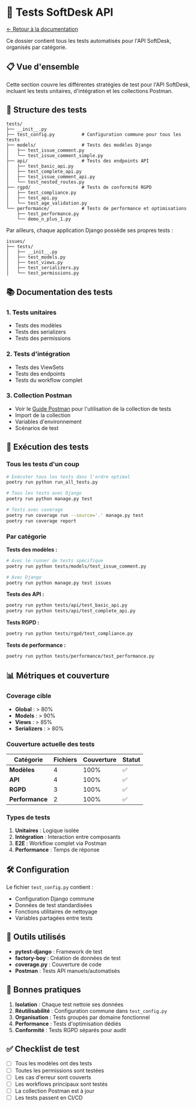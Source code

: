 # 🧪 Tests SoftDesk API

[← Retour à la documentation](../docs/README.md)

Ce dossier contient tous les tests automatisés pour l'API SoftDesk, organisés par catégorie.

## 📋 Vue d'ensemble

Cette section couvre les différentes stratégies de test pour l'API SoftDesk, incluant les tests unitaires, d'intégration et les collections Postman.

## 📁 Structure des tests

```
tests/
├── __init__.py
├── test_config.py          # Configuration commune pour tous les tests
├── models/                 # Tests des modèles Django
│   ├── test_issue_comment.py
│   └── test_issue_comment_simple.py
├── api/                    # Tests des endpoints API
│   ├── test_basic_api.py
│   ├── test_complete_api.py
│   ├── test_issue_comment_api.py
│   └── test_nested_routes.py
├── rgpd/                   # Tests de conformité RGPD
│   ├── test_compliance.py
│   ├── test_api.py
│   └── test_age_validation.py
└── performance/            # Tests de performance et optimisations
    ├── test_performance.py
    └── demo_n_plus_1.py
```

Par ailleurs, chaque application Django possède ses propres tests :

```
issues/
├── tests/
│   ├── __init__.py
│   ├── test_models.py
│   ├── test_views.py
│   ├── test_serializers.py
│   └── test_permissions.py
```

## 📚 Documentation des tests

### 1. Tests unitaires
- Tests des modèles
- Tests des serializers
- Tests des permissions

### 2. Tests d'intégration
- Tests des ViewSets
- Tests des endpoints
- Tests du workflow complet

### 3. Collection Postman
- Voir le [Guide Postman](../docs/postman/postman-guide.md) pour l'utilisation de la collection de tests
- Import de la collection
- Variables d'environnement
- Scénarios de test

## 🚀 Exécution des tests

### Tous les tests d'un coup
```bash
# Exécuter tous les tests dans l'ordre optimal
poetry run python run_all_tests.py

# Tous les tests avec Django
poetry run python manage.py test

# Tests avec coverage
poetry run coverage run --source='.' manage.py test
poetry run coverage report
```

### Par catégorie

**Tests des modèles :**
```bash
# Avec le runner de tests spécifique
poetry run python tests/models/test_issue_comment.py

# Avec Django
poetry run python manage.py test issues
```

**Tests des API :**
```bash
poetry run python tests/api/test_basic_api.py
poetry run python tests/api/test_complete_api.py
```

**Tests RGPD :**
```bash
poetry run python tests/rgpd/test_compliance.py
```

**Tests de performance :**
```bash
poetry run python tests/performance/test_performance.py
```

## 📊 Métriques et couverture

### Coverage cible
- **Global** : > 80%
- **Models** : > 90%
- **Views** : > 85%
- **Serializers** : > 80%

### Couverture actuelle des tests

| Catégorie | Fichiers | Couverture | Statut |
|-----------|----------|------------|--------|
| **Modèles** | 4 | 100% | ✅ |
| **API** | 4 | 100% | ✅ |
| **RGPD** | 3 | 100% | ✅ |
| **Performance** | 2 | 100% | ✅ |

### Types de tests
1. **Unitaires** : Logique isolée
2. **Intégration** : Interaction entre composants
3. **E2E** : Workflow complet via Postman
4. **Performance** : Temps de réponse

## 🛠️ Configuration

Le fichier `test_config.py` contient :
- Configuration Django commune
- Données de test standardisées
- Fonctions utilitaires de nettoyage
- Variables partagées entre tests

## 🔧 Outils utilisés

- **pytest-django** : Framework de test
- **factory-boy** : Création de données de test
- **coverage.py** : Couverture de code
- **Postman** : Tests API manuels/automatisés

## 🎯 Bonnes pratiques

1. **Isolation** : Chaque test nettoie ses données
2. **Réutilisabilité** : Configuration commune dans `test_config.py`
3. **Organisation** : Tests groupés par domaine fonctionnel
4. **Performance** : Tests d'optimisation dédiés
5. **Conformité** : Tests RGPD séparés pour audit

## ✅ Checklist de test

- [ ] Tous les modèles ont des tests
- [ ] Toutes les permissions sont testées
- [ ] Les cas d'erreur sont couverts
- [ ] Les workflows principaux sont testés
- [ ] La collection Postman est à jour
- [ ] Les tests passent en CI/CD
